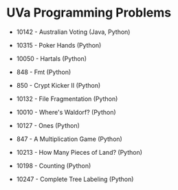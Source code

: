 # UVa Programming Problems

- 10142 - Australian Voting (Java, Python)

- 10315 - Poker Hands (Python)
- 10050 - Hartals (Python)

- 848 - Fmt (Python)
- 850 - Crypt Kicker II (Python)
- 10132 - File Fragmentation (Python)
- 10010	- Where's Waldorf? (Python)

- 10127 - Ones (Python)
- 847 - A Multiplication Game (Python)

- 10213 - How Many Pieces of Land? (Python)
- 10198	- Counting (Python)
- 10247	- Complete Tree Labeling (Python)

